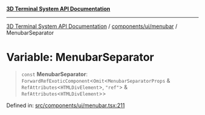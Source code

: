 [**3D Terminal System API Documentation**](../../../../README.md)

***

[3D Terminal System API Documentation](../../../../README.md) / [components/ui/menubar](../README.md) / MenubarSeparator

# Variable: MenubarSeparator

> `const` **MenubarSeparator**: `ForwardRefExoticComponent`\<`Omit`\<`MenubarSeparatorProps` & `RefAttributes`\<`HTMLDivElement`\>, `"ref"`\> & `RefAttributes`\<`HTMLDivElement`\>\>

Defined in: [src/components/ui/menubar.tsx:211](https://github.com/Dicommunitas/ThreeJS_Terminal_3D/blob/badc3233eff8eb21985e1864af032399a617b0af/src/components/ui/menubar.tsx#L211)
